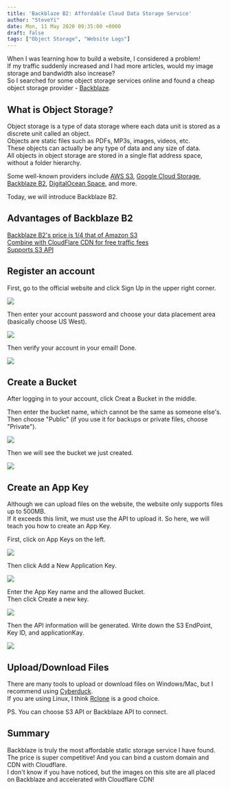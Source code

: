 ```yaml
---
title: 'Backblaze B2: Affordable Cloud Data Storage Service'
author: "SteveYi"
date: Mon, 11 May 2020 09:35:00 +0000
draft: false
tags: ["Object Storage", "Website Logs"]
---
```


When I was learning how to build a website, I considered a problem!  
If my traffic suddenly increased and I had more articles, would my image storage and bandwidth also increase?  
So I searched for some object storage services online and found a cheap object storage provider - [Backblaze](https://www.backblaze.com/).

What is Object Storage?
-------

Object storage is a type of data storage where each data unit is stored as a discrete unit called an object.  
Objects are static files such as PDFs, MP3s, images, videos, etc.  
These objects can actually be any type of data and any size of data.  
All objects in object storage are stored in a single flat address space, without a folder hierarchy.

Some well-known providers include [AWS S3](https://aws.amazon.com/s3/), [Google Cloud Storage](https://cloud.google.com/storage), [Backblaze B2](https://www.backblaze.com/b2/cloud-storage.html), [DigitalOcean Space](https://www.digitalocean.com/products/spaces/), and more.

Today, we will introduce Backblaze B2.

Advantages of Backblaze B2
---------------

[Backblaze B2's price is 1/4 that of Amazon S3  
](https://www.backblaze.com/b2/cloud-storage-pricing.html)[Combine with CloudFlare CDN for free traffic fees  
](https://www.cloudflare.com/bandwidth-alliance/backblaze/)[Supports S3 API](https://www.backblaze.com/blog/backblaze-b2-s3-compatible-api/)

Register an account
----

First, go to the official website and click Sign Up in the upper right corner.

![](https://static-a1.steveyi.net/media/blog/2020051108120980.png)

Then enter your account password and choose your data placement area (basically choose US West).

![](https://static-a1.steveyi.net/media/blog/2020051108143529.png)

Then verify your account in your email! Done.

![](https://static-a1.steveyi.net/media/blog/2020051108170997.png)

Create a Bucket
--------

After logging in to your account, click Creat a Bucket in the middle.

Then enter the bucket name, which cannot be the same as someone else's.  
Then choose "Public" (if you use it for backups or private files, choose "Private").

![](https://static-a1.steveyi.net/media/blog/2020051108354195.png)

Then we will see the bucket we just created.

![](https://static-a1.steveyi.net/media/blog/2020051109002920.png)

Create an App Key
---------

Although we can upload files on the website, the website only supports files up to 500MB.  
If it exceeds this limit, we must use the API to upload it. So here, we will teach you how to create an App Key.

First, click on App Keys on the left.

![](https://static-a1.steveyi.net/media/blog/2020051109051012.png)

Then click Add a New Application Key.

![](https://static-a1.steveyi.net/media/blog/2020051109090292.png)

Enter the App Key name and the allowed Bucket.  
Then click Create a new key.

![](https://static-a1.steveyi.net/media/blog/2020051109160381.png)

Then the API information will be generated. Write down the S3 EndPoint, Key ID, and applicationKay.

![](https://static-a1.steveyi.net/media/blog/2020051109185118.png)

Upload/Download Files
-------

There are many tools to upload or download files on Windows/Mac, but I recommend using [Cyberduck](https://cyberduck.io/).  
If you are using Linux, I think [Rclone](https://rclone.org) is a good choice.

PS. You can choose S3 API or Backblaze API to connect.

Summary
--

Backblaze is truly the most affordable static storage service I have found.  
The price is super competitive! And you can bind a custom domain and CDN with Cloudflare.  
I don't know if you have noticed, but the images on this site are all placed on Backblaze and accelerated with Cloudflare CDN!
